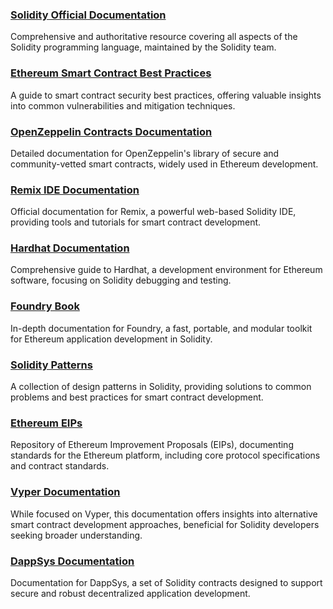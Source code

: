 ### [Solidity Official Documentation](https://docs.soliditylang.org/)
Comprehensive and authoritative resource covering all aspects of the Solidity programming language, maintained by the Solidity team.

### [Ethereum Smart Contract Best Practices](https://consensys.github.io/smart-contract-best-practices/)
A guide to smart contract security best practices, offering valuable insights into common vulnerabilities and mitigation techniques.

### [OpenZeppelin Contracts Documentation](https://docs.openzeppelin.com/contracts/)
Detailed documentation for OpenZeppelin's library of secure and community-vetted smart contracts, widely used in Ethereum development.

### [Remix IDE Documentation](https://remix-ide.readthedocs.io/en/latest/)
Official documentation for Remix, a powerful web-based Solidity IDE, providing tools and tutorials for smart contract development.

### [Hardhat Documentation](https://hardhat.org/hardhat-runner/docs)
Comprehensive guide to Hardhat, a development environment for Ethereum software, focusing on Solidity debugging and testing.

### [Foundry Book](https://book.getfoundry.sh/)
In-depth documentation for Foundry, a fast, portable, and modular toolkit for Ethereum application development in Solidity.

### [Solidity Patterns](https://fravoll.github.io/solidity-patterns/)
A collection of design patterns in Solidity, providing solutions to common problems and best practices for smart contract development.

### [Ethereum EIPs](https://eips.ethereum.org/)
Repository of Ethereum Improvement Proposals (EIPs), documenting standards for the Ethereum platform, including core protocol specifications and contract standards.

### [Vyper Documentation](https://vyper.readthedocs.io/en/latest/)
While focused on Vyper, this documentation offers insights into alternative smart contract development approaches, beneficial for Solidity developers seeking broader understanding.

### [DappSys Documentation](https://dapp.tools/dappsys/)
Documentation for DappSys, a set of Solidity contracts designed to support secure and robust decentralized application development.
